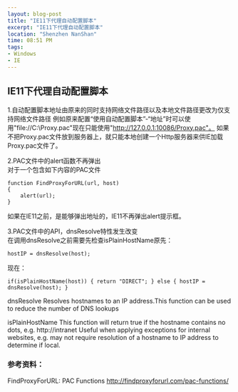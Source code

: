 ```yaml
---
layout: blog-post
title: "IE11下代理自动配置脚本"
excerpt: "IE11下代理自动配置脚本"
location: "Shenzhen NanShan"
time: 08:51 PM
tags:
- Windows
- IE
---
```


## IE11下代理自动配置脚本 ##

1.自动配置脚本地址由原来的同时支持网络文件路径以及本地文件路径更改为仅支持网络文件路径
例如原来配置“使用自动配置脚本”-“地址”时可以使用"file://C:\Proxy.pac"现在只能使用"http://127.0.0.1:10086/Proxy.pac"。
如果不把Proxy.pac文件放到服务器上，就只能本地创建一个Http服务器来供IE加载Proxy.pac文件了。

2.PAC文件中的alert函数不再弹出    
对于一个包含如下内容的PAC文件    

	function FindProxyForURL(url, host)
	{
		alert(url);
	}
	
如果在IE11之前，是能够弹出地址的，IE11不再弹出alert提示框。

3.PAC文件中的API，dnsResolve特性发生改变    
在调用dnsResolve之前需要先检查isPlainHostName原先：    

    hostIP = dnsResolve(host);
	
现在：
    
    if(isPlainHostName(host)) { return "DIRECT"; } else { hostIP = dnsResolve(host); }

dnsResolve
Resolves hostnames to an IP address.This function can be used to reduce the number of DNS lookups

isPlainHostName
This function will return true if the hostname contains no dots, e.g. http://intranet
 Useful when applying exceptions for internal websites, e.g. may not require resolution of a hostname to IP address to determine if local. 

### 参考资料： ###    
FindProxyForURL: PAC Functions 
http://findproxyforurl.com/pac-functions/
